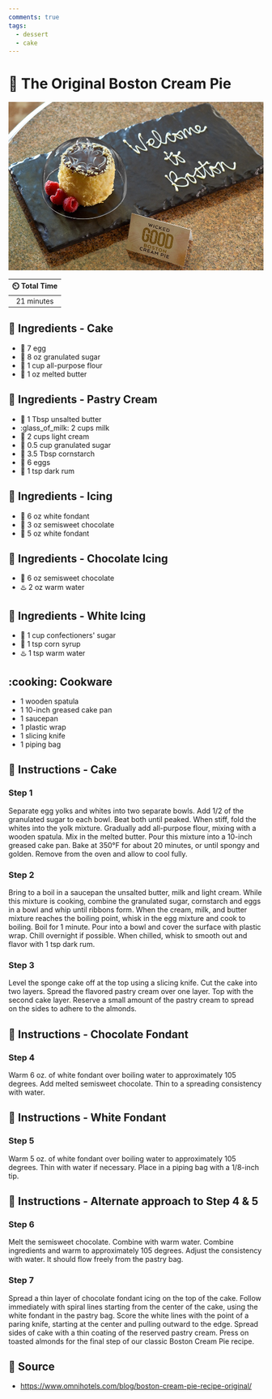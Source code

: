 ```yaml
---
comments: true
tags:
  - dessert
  - cake
---
```

# :cake: The Original Boston Cream Pie

![The Original Boston Cream Pie](../../assets/images/the-original-boston-cream-pie.jpg)

| :timer_clock: Total Time |
|:-----------------------: |
| 21 minutes |

## :salt: Ingredients - Cake

- :egg: 7 egg
- :candy: 8 oz granulated sugar
- :ear_of_rice: 1 cup all-purpose flour
- :butter: 1 oz melted butter

## :salt: Ingredients - Pastry Cream

- :butter: 1 Tbsp unsalted butter
- :glass_of_milk: 2 cups milk
- :icecream: 2 cups light cream
- :candy: 0.5 cup granulated sugar
- :corn: 3.5 Tbsp cornstarch
- :egg: 6 eggs
- :tumbler_glass: 1 tsp dark rum

## :salt: Ingredients - Icing

- :cake: 6 oz white fondant
- :chocolate_bar: 3 oz semisweet chocolate
- :cake: 5 oz white fondant

## :salt: Ingredients - Chocolate Icing

- :chocolate_bar: 6 oz semisweet chocolate
- :hotsprings: 2 oz warm water

## :salt: Ingredients - White Icing

- :candy: 1 cup confectioners' sugar
- :corn: 1 tsp corn syrup
- :hotsprings: 1 tsp warm water

## :cooking: Cookware

- 1 wooden spatula
- 1 10-inch greased cake pan
- 1 saucepan
- 1 plastic wrap
- 1 slicing knife
- 1 piping bag

## :pencil: Instructions - Cake

### Step 1

Separate egg yolks and whites into two separate bowls. Add 1/2 of the granulated sugar to each bowl. Beat both until
peaked. When stiff, fold the whites into the yolk mixture. Gradually add all-purpose flour, mixing with a wooden
spatula. Mix in the melted butter. Pour this mixture into a 10-inch greased cake pan. Bake at 350°F for about 20
minutes, or until spongy and golden. Remove from the oven and allow to cool fully.

### Step 2

Bring to a boil in a saucepan the unsalted butter, milk and light cream. While this mixture is cooking, combine the
granulated sugar, cornstarch and eggs in a bowl and whip until ribbons form. When the cream, milk, and butter mixture
reaches the boiling point, whisk in the egg mixture and cook to boiling. Boil for 1 minute. Pour into a bowl and cover
the surface with plastic wrap. Chill overnight if possible. When chilled, whisk to smooth out and flavor with 1 tsp dark
rum.

### Step 3

Level the sponge cake off at the top using a slicing knife. Cut the cake into two layers. Spread the flavored pastry
cream over one layer. Top with the second cake layer. Reserve a small amount of the pastry cream to spread on the sides
to adhere to the almonds.

## :pencil: Instructions - Chocolate Fondant

### Step 4

Warm 6 oz. of white fondant over boiling water to approximately 105 degrees. Add melted semisweet chocolate. Thin to a
spreading consistency with water.

## :pencil: Instructions - White Fondant

### Step 5

Warm 5 oz. of white fondant over boiling water to approximately 105 degrees. Thin with water if necessary. Place in a
piping bag with a 1/8-inch tip.

## :pencil: Instructions - Alternate approach to Step 4 & 5

### Step 6

Melt the semisweet chocolate. Combine with warm water. Combine ingredients and warm to approximately 105 degrees.
Adjust the consistency with water. It should flow freely from the pastry bag.

### Step 7

Spread a thin layer of chocolate fondant icing on the top of the cake. Follow immediately with spiral lines starting
from the center of the cake, using the white fondant in the pastry bag. Score the white lines with the point of a paring
knife, starting at the center and pulling outward to the edge. Spread sides of cake with a thin coating of the reserved
pastry cream. Press on toasted almonds for the final step of our classic Boston Cream Pie recipe.

## :link: Source

- <https://www.omnihotels.com/blog/boston-cream-pie-recipe-original/>

